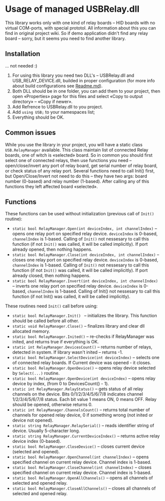 # Usage of managed USBRelay.dll
This library works only with one kind of relay boards – HID boards with no virtual COM-ports, with special prototol. All information about this you can find in original project wiki. So if demo application didn't find any relay board – sorry, but it seems you need to find another library.
## Installation
... not needed :)
1. For using this library you need two DLL's – USBRelay.dll and USB_RELAY_DEVICE.dll, builded in proper configuration (for more info about build configurations see [Readme.md](https://github.com/mmcs-robotics/USB-Relay/blob/master/README.md)).
2. Both DLL should be in one folder, you can add them to your project, then open «Properties» page for this files and select «Copy to output directory» – «Copy if newer».
3. Add Refrence to USBRelay.dll to you project.
4. Add `using USB;` to your namespaces list;
5. Everything should be OK.

## Common issues
While you use the library in your project, you will have a static class `USB.RelayManager` available.
This class maintain list of connected Relay boards, one of witch is «selected» board. So in common you should first select one of connected relays, then use functions you need – open/close/invert any port of relay board, get serial number of relay board, or check status of any relay port.
Several functions need to call Init() first, but Open/Close/Invert not need to do this – they have two args: board number (0-based) and relay number (1-based). After calling any of this functions they left affected board «selected».

## Functions
These functions can be used without initialization (previous call of `Init()` routine):
- `static bool RelayManager.Open(int deviceIndex, int channelIndex)` – opens one relay port on specified relay device. `deviceIndex` is 0-based, `channelIndex` is 1-based. Calling of `Init()` not nessesary to call this function (if not `Init()` was called, it will be called implicitly). If port already opened, then nothing happens.
- `static bool RelayManager.Close(int deviceIndex, int channelIndex)` – closes one relay port on specified relay device. `deviceIndex` is 0-based, `channelIndex` is 1-based. Calling of `Init()` not nessesary to call this function (if not `Init()` was called, it will be called implicitly). If port already closed, then nothing happens.
- `static bool RelayManager.Invert(int deviceIndex, int channelIndex)` – inverts one relay port on specified relay device. `deviceIndex` is 0-based, `channelIndex` is 1-based. Calling of Init() not nessesary to call this function (if not Init() was called, it will be called implicitly).

These routines need `Init()` call before using:
- `static bool RelayManager.Init() ` – initializes the library. This function should be called before all other.
- `static void RelayManager.Close()` – finalizes library and clear dll allocated memory.
- `static bool RelayManager.Inited()` – re-checks if RelayManager was inited, and returns true if everything is OK.
- `static int RelayManager.DevicesCount()` – returns number of relays, detected in system. If library wasn't inited – returns -1.
- `static bool RelayManager.SelectDevice(int deviceIndex)` – selects one of connected relay boards. If Current device was opened - it closes.
- `static bool RelayManager.OpenDevice()` – opens relay device selected by `Select(...)` routine. 
- `static bool RelayManager.OpenDevice(int deviceIndex)` – opens relay device by index, (from 0 to DevicesCount() - 1).
- `static int RelayManager.RelayStatus()` – gets status of all relay channels on the device. Bits 0/1/2/3/4/5/6/7/8 indicates channel 1/2/3/4/5/6/7/8 status. Each bit value 1 means ON, 0 means OFF. Relay should be opened, otherwise returns 0.
- `static int RelayManager.ChannelsCount()` – returns total number of channels for opened relay device, 0 if something wrong (not inited or device not opened).
- `static string RelayManager.RelaySerial()` – reads identifier string of device. Usually 5-character long.
- `static string RelayManager.CurrentDeviceIndex()` – returns active relay device index (0-based).
- `static bool RelayManager.CloseDevice()` – closes current device (selected and opened).
- `static bool RelayManager.OpenChannel(int channelIndex)` – opens specified channel on current relay device. Channel index is 1-based.
- `static bool RelayManager.CloseChannel(int channelIndex)` – closes specified channel on current relay device. Channel index is 1-based.
- `static bool RelayManager.OpenAllChannels()` – opens all channels of selected and opened relay.
- `static bool RelayManager.CloseAllChannels()` – closes all channels of selected and opened relay.
